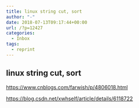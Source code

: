 ```yaml
---
title: linux string cut, sort
author: "-"
date: 2018-07-13T09:17:44+00:00
url: /?p=12427
categories:
  - Inbox
tags:
  - reprint
---
```

## linux string cut, sort
https://www.cnblogs.com/farwish/p/4806018.html

https://blog.csdn.net/xwhself/article/details/6118722
